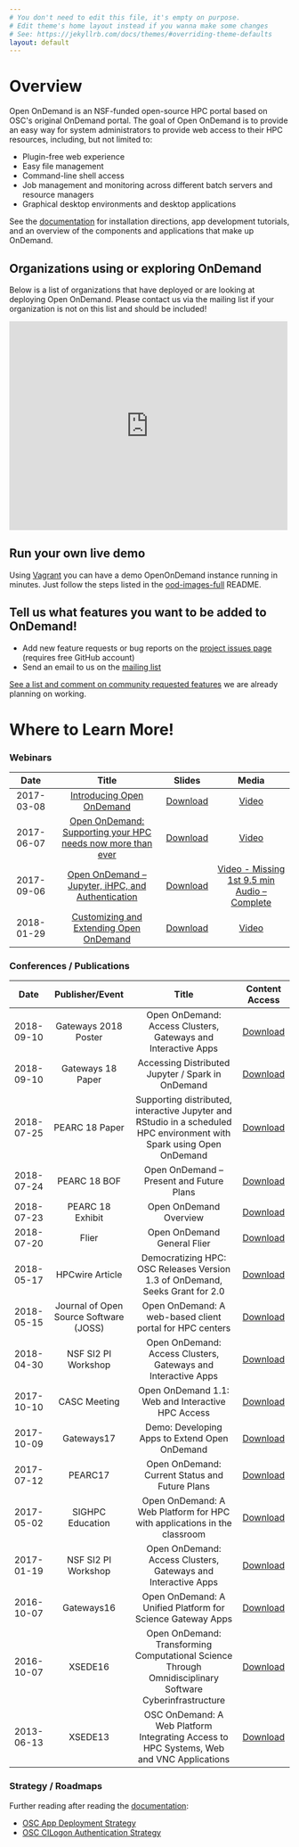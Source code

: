 ```yaml
---
# You don't need to edit this file, it's empty on purpose.
# Edit theme's home layout instead if you wanna make some changes
# See: https://jekyllrb.com/docs/themes/#overriding-theme-defaults
layout: default
---
```


# Overview

Open OnDemand is an NSF-funded open-source HPC portal based on OSC's original
OnDemand portal.  The goal of Open OnDemand is to provide an easy way for
system administrators to provide web access to their HPC resources, including,
but not limited to:

- Plugin-free web experience
- Easy file management
- Command-line shell access
- Job management and monitoring across different batch servers and resource managers
- Graphical desktop environments and desktop applications

See the [documentation](https://osc.github.io/ood-documentation/master/) for installation directions, app development tutorials, and an overview of the components and applications that make up OnDemand.

## Organizations using or exploring OnDemand
Below is a list of organizations that have deployed or are looking at deploying Open OnDemand.  Please contact us via the mailing list if your organization is not on this list and should be included!
<iframe src="https://widgets.figshare.com/articles/6890636/embed?show_title=0" width="500" height="375" frameborder="0"></iframe>

## Run your own live demo

Using [Vagrant](https://www.vagrantup.com/) you can have a demo OpenOnDemand instance running in minutes. Just follow the steps listed in the [ood-images-full](https://github.com/OSC/ood-images-full) README.


## Tell us what features you want to be added to OnDemand!

* Add new feature requests or bug reports on the [project issues page](https://github.com/OSC/Open-OnDemand/issues) (requires free GitHub account)
* Send an email to us on the [mailing list](https://lists.osu.edu/mailman/listinfo/ood-users)

[See a list and comment on community requested features](
https://github.com/issues?utf8=%E2%9C%93&q=is%3Aopen+is%3Aissue+org%3Aosc+label%3A%22community+request%22
) we are already planning on working.

# Where to Learn More!

### Webinars

| Date       | Title                                                                              | Slides                                                                                  | Media                                                                                                                                                                      |
| :----:     | :-----:                                                                            | :------:                                                                                | :-----:                                                                                                                                                                    |
| 2017-03-08 | [Introducing Open OnDemand](webinars/2017-03-08)                                   | [Download](https://figshare.com/articles/Open_OnDemand_Open_Source_General_Purpose_HPC_Portal/6225785)                                    | [Video](https://vimeo.com/album/4960657/video/253847906)                                                                                                               |
| 2017-06-07 | [Open OnDemand: Supporting your HPC needs now more than ever](webinars/2017-06-07) | [Download](https://figshare.com/articles/Open_OnDemand_Supporting_your_HPC_needs_now_more_than_ever/6225788) | [Video](https://vimeo.com/album/4960657/video/253852832)                                                                            |
| 2017-09-06 | [Open OnDemand – Jupyter, iHPC, and Authentication](webinars/2017-09-06)           | [Download](https://figshare.com/articles/Open_OnDemand_1_0_Jupyter_App_Development_Authentication/6225791)            | [Video - Missing 1st 9.5 min](https://vimeo.com/album/4960657/video/253850063) [Audio – Complete](http://www.osc.edu/sites/osc.edu/files/media/2017_0906_OpenOnDemand_Jupyter.m4a) |
| 2018-01-29 | [Customizing and Extending Open OnDemand](webinars/2018-01-29)                     | [Download](https://figshare.com/articles/Customizing_and_Extending_OnDemand/6225803)                      | [Video](https://vimeo.com/album/4960657/video/253843957)                                                                                                    |

### Conferences / Publications

| Date | Publisher/Event | Title | Content Access |
| :----: | :----: | :----: | :----: |
| 2018-09-10 | Gateways 2018 Poster | Open OnDemand:  Access Clusters, Gateways and Interactive Apps | [Download](https://figshare.com/articles/Open_OnDemand_Access_Clusters_Gateways_and_Interactive_Apps/7069691) |
| 2018-09-10 | Gateways 18 Paper | Accessing Distributed Jupyter / Spark in OnDemand | [Download](https://figshare.com/articles/Accessing_Distributed_Jupyter_Spark_in_OnDemand/7069679) |
| 2018-07-25 | PEARC 18 Paper | Supporting distributed, interactive Jupyter and RStudio in a scheduled HPC environment with Spark using Open OnDemand | [Download](https://figshare.com/articles/Supporting_distributed_interactive_Jupyter_and_RStudio_in_a_scheduled_HPC_environment_with_Spark_using_Open_OnDemand/6887693) |
| 2018-07-24 | PEARC 18 BOF | Open OnDemand – Present and Future Plans | [Download](https://figshare.com/articles/Open_OnDemand_PEARC18_BOF_Slides/6856832) |
| 2018-07-23 | PEARC 18 Exhibit | Open OnDemand Overview | [Download](https://figshare.com/articles/Open_On_Demand_Overview/6856847) |
| 2018-07-20 | Flier | Open OnDemand General Flier | [Download](https://figshare.com/articles/Open_OnDemand_Overview_Flier/6887546) |
| 2018-05-17 | HPCwire Article | Democratizing HPC: OSC Releases Version 1.3 of OnDemand, Seeks Grant for 2.0 | [Download](https://www.hpcwire.com/2018/05/16/democratizing-hpc-osc-releases-version-1-3-of-ondemand-seeks-grant-for-2-0/) |
| 2018-05-15 | Journal of Open Source Software (JOSS) | Open OnDemand: A web-based client portal for HPC centers | [Download](http://joss.theoj.org/papers/10.21105/joss.00622) |
| 2018-04-30 | NSF SI2 PI Workshop | Open OnDemand: Access Clusters, Gateways and Interactive Apps | [Download](https://figshare.com/articles/Open_OnDemand_Access_Clusters_Gateways_and_Interactive_Apps/6173918/1) |
| 2017-10-10 | CASC Meeting | Open OnDemand 1.1: Web and Interactive HPC Access | [Download](https://figshare.com/articles/Open_OnDemand_1_1_Web_and_Interactive_HPC_Access/6225734) |
| 2017-10-09 | Gateways17 | Demo: Developing Apps to Extend Open OnDemand | [Download](https://figshare.com/articles/Demo_Developing_Apps_to_Extend_Open_OnDemand/6225746) |
| 2017-07-12 | PEARC17 | Open OnDemand: Current Status and Future Plans | [Download](https://figshare.com/articles/Open_OnDemand_Current_Status_and_Future_Plans/6225749) |
| 2017-05-02 | SIGHPC Education | Open OnDemand: A Web Platform for HPC with applications in the classroom | [Download](https://figshare.com/articles/Open_OnDemand_A_Web_Platform_for_HPC_with_applications_in_the_classroom/6225770) |
| 2017-01-19 | NSF SI2 PI Workshop | Open OnDemand: Access Clusters, Gateways and Interactive Apps | [Download](https://figshare.com/articles/Open_OnDemand_Access_Clusters_Gateways_and_Interactive_Apps/6225758) |
| 2016-10-07 | Gateways16 | Open OnDemand: A Unified Platform for Science Gateway Apps | [Download](https://figshare.com/articles/Open_OnDemand_A_Unified_Platform_for_Science_Gateway_Apps/6225755) |
| 2016-10-07 | XSEDE16 | Open OnDemand: Transforming Computational Science Through Omnidisciplinary Software Cyberinfrastructure | [Download](https://figshare.com/articles/Open_OnDemand_Transforming_Computational_Science_Through_Omnidisciplinary_Software_Cyberinfrastructure/6225779) |
| 2013-06-13 | XSEDE13 | OSC OnDemand: A Web Platform Integrating Access to HPC Systems, Web and VNC Applications | [Download](https://figshare.com/articles/OSC_OnDemand_A_Web_Platform_Integrating_Access_to_HPC_Systems_Web_and_VNC_Applications/6225776) |


### Strategy / Roadmaps

Further reading after reading the [documentation](https://osc.github.io/ood-documentation/master/):

- [OSC App Deployment Strategy](app-deployment)
- [OSC CILogon Authentication Strategy](cilogon)



